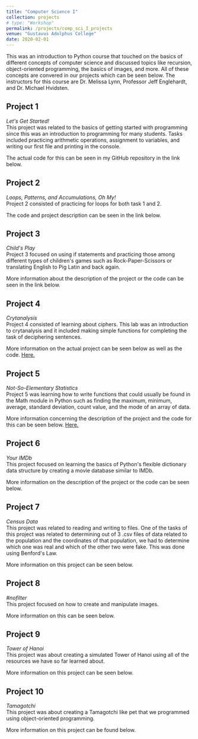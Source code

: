 ```yaml
---
title: "Computer Science I"
collection: projects
# type: "Workshop"
permalink: /projects/comp_sci_I_projects
venue: "Gustavus Adolphus College"
date: 2020-02-01
---
```


This was an introduction to Python course that touched on the basics of different concepts of computer science and discussed topics like recursion, object-oriented programming, the basics of images, and more. All of these concepts are convered in our projects which can be seen below. The instructors for this course are Dr. Melissa Lynn, Professor Jeff Englehardt, and Dr. Michael Hvidsten.

## **Project 1**
*Let's Get Started!*  
This project was related to the basics of getting started with programming since this was an introduction to programming for many students. Tasks included practicing arithmetic operations, assignment to variables, and writing our first file and printing in the console.

The actual code for this can be seen in my GitHub repository in the link below.

## **Project 2**  
*Loops, Patterns, and Accumulations, Oh My!*  
Project 2 consisted of practicing for loops for both task 1 and 2.

The code and project description can be seen in the link below.

## **Project 3**  
*Child's Play*   
Project 3 focused on using if statements and practicing those among different types of children's games such as Rock-Paper-Scissors or translating English to Pig Latin and back again. 

More information about the description of the project or the code can be seen in the link below.

## **Project 4**  
*Crytanalysis*  
Project 4 consisted of learning about ciphers. This lab was an introduction to crytanalysis and it included making simple functions for completing the task of deciphering sentences. 

More information on the actual project can be seen below as well as the code.
<a href = "https://github.com/abbyruthe/cs_1_project4_cryptanalysis">Here.</a>

## **Project 5**  
*Not-So-Elementary Statistics*  
Project 5 was learning how to write functions that could usually be found in the Math module in Python such as finding the maximum, minimum, average, standard deviation, count value, and the mode of an array of data. 

More information concerning the description of the project and the code for this can be seen below.
<a href = "https://github.com/abbyruthe/cs_1_project5_statistics">Here.</a>

## **Project 6**  
*Your IMDb*  
This project focused on learning the basics of Python's flexible dictionary data structure by creating a movie database similar to IMDb. 

More information on the description of the project or the code can be seen below. 

## **Project 7**  
*Census Data*  
This project was related to reading and writing to files. One of the tasks of this project was related to determining out of 3 .csv files of data related to the population and the coordinates of that population, we had to determine which one was real and which of the other two were fake. This was done using Benford's Law. 

More information on this project can be seen below. 

## **Project 8**  
*#nofilter*  
This project focused on how to create and manipulate images.

More information on this can be seen below.

## **Project 9**  
*Tower of Hanoi*  
This project was about creating a simulated Tower of Hanoi using all of the resources we have so far learned about. 

More information on this project can be seen below. 

## **Project 10**  
*Tamagotchi*  
This project was about creating a Tamagotchi like pet that we programmed using object-oriented programming. 

More information on this project can be found below.